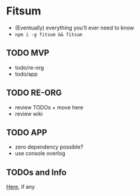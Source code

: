 # Fitsum
- (Eventually) everything you'll ever need to know
- `npm i -g fitsum && fitsum`

## TODO MVP
- todo/re-org
- todo/app

## TODO RE-ORG
- review TODOs + move here
- review wiki

## TODO APP
- zero dependency possible?
- use console overlog

## TODOs and Info
  [Here](../../wiki), if any
